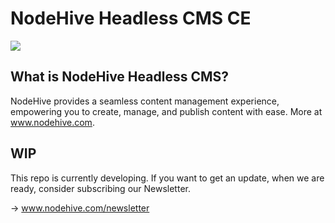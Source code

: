 # NodeHive Headless CMS CE

<img src="https://docs.nodehive.com/nodehive-dashboard.png">

## What is NodeHive Headless CMS?

NodeHive provides a seamless content management experience, empowering you to create, manage, and publish content with ease. More at www.nodehive.com.

## WIP

This repo is currently developing. If you want to get an update, when we are ready, consider subscribing our Newsletter.

-> www.nodehive.com/newsletter

